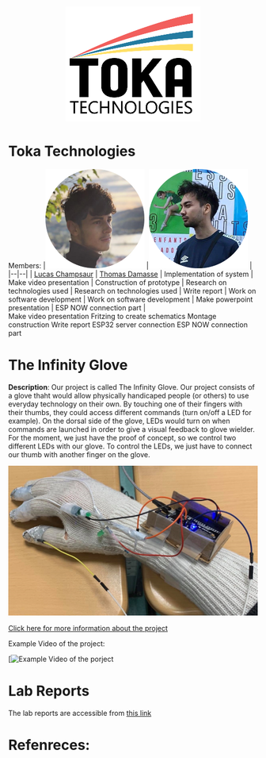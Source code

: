 <p align="center">
  <img src="assets/toka.PNG"/>
</p>

# Toka Technologies
Members: 
|![member1](assets/lucas.png) |![member2](assets/thomas.png)  |
|--|--|
|  [Lucas Champsaur](https://github.com/LucasEFREI) |  [Thomas Damasse](https://github.com/elthomasso) 
| Implementation of system | Make video presentation 
| Construction of prototype | Research on technologies used
| Research on technologies used | Write report
| Work on software development | Work on software development 
| Make powerpoint presentation | ESP NOW connection part
| <br> Make video presentation
Fritzing to create schematics
Montage construction
Write report
ESP32 server connection
ESP NOW connection part </br>


# The Infinity Glove
 **Description**: Our project is called The Infinity Glove. 
Our project consists of a glove thaht would allow physically handicaped people (or others) to use everyday technology on their own. By touching one of their fingers with their thumbs, they could access different commands (turn on/off a LED for example). On the dorsal side of the glove, LEDs would turn on when commands are launched in order to give a visual feedback to glove wielder.
For the moment, we just have the proof of concept, so we control two different LEDs with our glove. To control the LEDs, we just have to connect our thumb with another finger on the glove.

![scheme](assets/TheGlove.jpg)
 
[Click here for more information about the project](project) 

Example Video of the project:

[![Example Video of the porject](https://youtu.be/nQ562t4TxeE )


# Lab Reports

The lab reports are accessible from [this link](lab)

# Refenreces:
